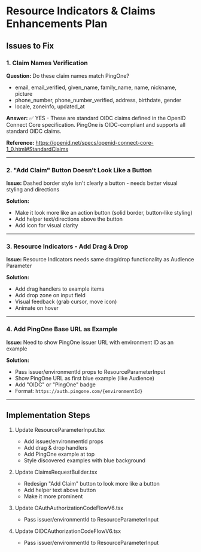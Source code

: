 # Resource Indicators & Claims Enhancements Plan

## Issues to Fix

### 1. Claim Names Verification
**Question:** Do these claim names match PingOne?
- email, email_verified, given_name, family_name, name, nickname, picture
- phone_number, phone_number_verified, address, birthdate, gender
- locale, zoneinfo, updated_at

**Answer:** ✅ YES - These are standard OIDC claims defined in the OpenID Connect Core specification.
PingOne is OIDC-compliant and supports all standard OIDC claims.

**Reference:** https://openid.net/specs/openid-connect-core-1_0.html#StandardClaims

---

### 2. "Add Claim" Button Doesn't Look Like a Button
**Issue:** Dashed border style isn't clearly a button - needs better visual styling and directions

**Solution:**
- Make it look more like an action button (solid border, button-like styling)
- Add helper text/directions above the button
- Add icon for visual clarity

---

### 3. Resource Indicators - Add Drag & Drop
**Issue:** Resource Indicators needs same drag/drop functionality as Audience Parameter

**Solution:**
- Add drag handlers to example items
- Add drop zone on input field
- Visual feedback (grab cursor, move icon)
- Animate on hover

---

### 4. Add PingOne Base URL as Example
**Issue:** Need to show PingOne issuer URL with environment ID as an example

**Solution:**
- Pass issuer/environmentId props to ResourceParameterInput
- Show PingOne URL as first blue example (like Audience)
- Add "OIDC" or "PingOne" badge
- Format: `https://auth.pingone.com/{environmentId}`

---

## Implementation Steps

1. Update ResourceParameterInput.tsx
   - Add issuer/environmentId props
   - Add drag & drop handlers
   - Add PingOne example at top
   - Style discovered examples with blue background
   
2. Update ClaimsRequestBuilder.tsx
   - Redesign "Add Claim" button to look more like a button
   - Add helper text above button
   - Make it more prominent

3. Update OAuthAuthorizationCodeFlowV6.tsx
   - Pass issuer/environmentId to ResourceParameterInput

4. Update OIDCAuthorizationCodeFlowV6.tsx
   - Pass issuer/environmentId to ResourceParameterInput
